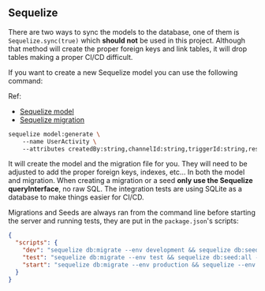 ## Sequelize
There are two ways to sync the models to the database, one of them is `Sequelize.sync(true)`
which **should not** be used in this project. Although that method will create the proper
foreign keys and link tables, it will drop tables making a proper CI/CD difficult.

If you want to create a new Sequelize model you can use the following command:

Ref:
- [Sequelize model](https://sequelize.org/master/manual/migrations.html#creating-the-first-model--and-migration-)
- [Sequelize migration](https://sequelize.org/master/manual/migrations.html#migration-skeleton)
```bash
sequelize model:generate \ 
    --name UserActivity \ 
    --attributes createdBy:string,channelId:string,triggerId:string,responseUrl:string,isCommand:string,isInteraction:string,isModalSubmission:string,path:string,params:string
```
It will create the model and the migration file for you. They will need to be adjusted to add
the proper foreign keys, indexes, etc... In both the model and migration. When creating a
migration or a seed **only use the Sequelize queryInterface**, no raw SQL. The integration tests
are using SQLite as a database to make things easier for CI/CD.

Migrations and Seeds are always ran from the command line before starting the server and
running tests, they are put in the `package.json`'s scripts:
```json
{
  "scripts": {
    "dev": "sequelize db:migrate --env development && sequelize db:seed:all --env development && nodemon node src/",
    "test": "sequelize db:migrate --env test && sequelize db:seed:all --env test && nyc --reporter=html --reporter=text mocha",
    "start": "sequelize db:migrate --env production && sequelize --env production db:seed:all && NODE_ENV=production node src/"
  }
}
```

 